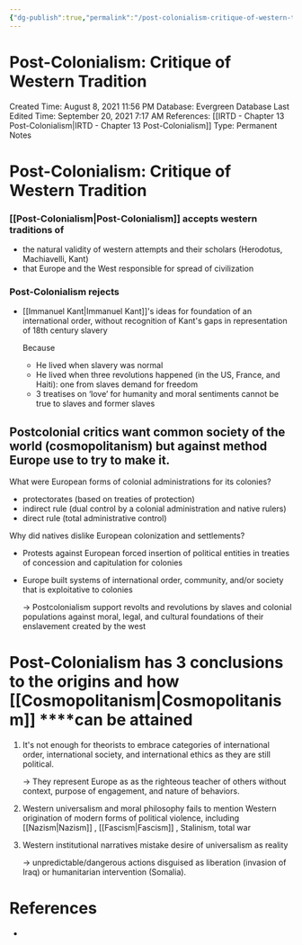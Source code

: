 ```yaml
---
{"dg-publish":true,"permalink":"/post-colonialism-critique-of-western-tradition/"}
---
```


# Post-Colonialism: Critique of Western Tradition

Created Time: August 8, 2021 11:56 PM
Database: Evergreen Database
Last Edited Time: September 20, 2021 7:17 AM
References: [[IRTD - Chapter 13 Post-Colonialism\|IRTD - Chapter 13 Post-Colonialism]]
Type: Permanent Notes

# Post-Colonialism: Critique of Western Tradition

### [[Post-Colonialism\|Post-Colonialism]]  accepts western traditions of

- the natural validity of western attempts and their scholars (Herodotus, Machiavelli, Kant)
- that Europe and the West responsible for spread of civilization

### Post-Colonialism rejects

- [[Immanuel Kant\|Immanuel Kant]]'s ideas for foundation of an international order, without recognition of Kant's gaps in representation of 18th century slavery
    
    Because
    
    - He lived when slavery was normal
    - He lived when three revolutions happened (in the US, France, and Haiti): one from slaves demand for freedom
    - 3 treatises on ‘love’ for humanity and moral sentiments cannot be true to slaves and former slaves

## Postcolonial critics want common society of the world (cosmopolitanism) but against method Europe use to try to make it.

What were European forms of colonial administrations for its colonies?

- protectorates (based on treaties of protection)
- indirect rule (dual control by a colonial administration and native rulers)
- direct rule (total administrative control)

Why did natives dislike European colonization and settlements?

- Protests against European forced insertion of political entities in treaties of concession and capitulation for colonies
- Europe built systems of international order, community, and/or society that is exploitative to colonies
    
    → Postcolonialism support revolts and revolutions by slaves and colonial populations against moral, legal, and cultural foundations of their enslavement created by the west
    

# Post-Colonialism has 3 conclusions to the **origins and how** [[Cosmopolitanism\|Cosmopolitanism]] ****can be attained

1. It's not enough for theorists to embrace categories of international order, international society, and international ethics as they are still political. 
    
    → They represent Europe as as the righteous teacher of others without context, purpose of engagement, and nature of behaviors.
    
2. Western universalism and moral philosophy fails to mention Western origination of modern forms of political violence, including [[Nazism\|Nazism]] , [[Fascism\|Fascism]] , Stalinism, total war
3. Western institutional narratives mistake desire of universalism as reality
    
    → unpredictable/dangerous actions disguised as liberation (invasion of Iraq) or humanitarian intervention (Somalia).
    

# References

- [^1]: [[IRTD - Chapter 13  Post-Colonialism\|IRTD - Chapter 13  Post-Colonialism]]